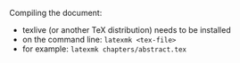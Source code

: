 Compiling the document:
- texlive (or another TeX distribution) needs to be installed
- on the command line:
``latexmk <tex-file>``
- for example:
``latexmk chapters/abstract.tex``
